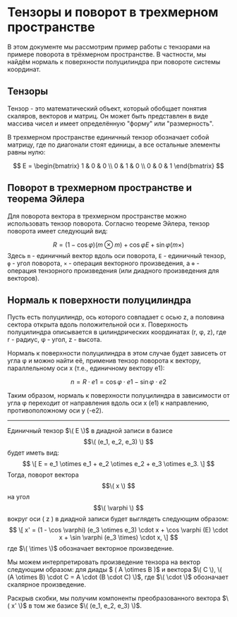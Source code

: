 

# Тензоры и поворот в трехмерном пространстве

В этом документе мы рассмотрим пример работы с тензорами на примере поворота в трёхмерном пространстве. В частности, мы найдём нормаль к поверхности полуцилиндра при повороте системы координат.

## Тензоры

Тензор - это математический объект, который обобщает понятия скаляров, векторов и матриц. Он может быть представлен в виде массива чисел и имеет определённую "форму" или "размерность". 

В трехмерном пространстве единичный тензор обозначает собой матрицу, где по диагонали стоят единицы, а все остальные элементы равны нулю:


$$
E = \begin{bmatrix} 1 & 0 & 0 \\ 0 & 1 & 0 \\ 0 & 0 & 1 \end{bmatrix}
$$


## Поворот в трехмерном пространстве и теорема Эйлера

Для поворота вектора в трехмерном пространстве можно использовать тензор поворота. Согласно теореме Эйлера, тензор поворота имеет следующий вид:


$$
R = (1 - \cos\varphi) (m \otimes m) + \cos\varphi E + \sin\varphi (m \times)
$$
Здесь `m` - единичный вектор вдоль оси поворота, `E` - единичный тензор, `φ` - угол поворота, `×` - операция векторного произведения, а `⊗` - операция тензорного произведения (или диадного произведения для векторов).

## Нормаль к поверхности полуцилиндра

Пусть есть полуцилиндр, ось которого совпадает с осью z, а половина сектора открыта вдоль положительной оси x. Поверхность полуцилиндра описывается в цилиндрических координатах (r, φ, z), где r - радиус, φ - угол, z - высота.

Нормаль к поверхности полуцилиндра в этом случае будет зависеть от угла φ и можно найти её, применив тензор поворота к вектору, параллельному оси x (т.е., единичному вектору e1):

$$n = R \cdot e1 = \cos\varphi \cdot e1 - \sin\varphi \cdot e2$$

Таким образом, нормаль к поверхности полуцилиндра в зависимости от угла φ переходит от направления вдоль оси x (e1) к направлению, противоположному оси y (-e2).

---
Единичный тензор $\( E \)$ в диадной записи в базисе $$\( (e_1, e_2, e_3) \) $$ будет иметь вид:
$$
\[ E = e_1 \otimes e_1 + e_2 \otimes e_2 + e_3 \otimes e_3. \]
$$
Тогда, поворот вектора $$\( x \) $$на угол $$\( \varphi \) $$ вокруг оси \( z \) в диадной записи будет выглядеть следующим образом:
$$
\[ x' = (1 - \cos \varphi) (e_3 \otimes e_3) \cdot x + \cos \varphi (E) \cdot x + \sin \varphi (e_3 \times) \cdot x, \]
$$
где $\( \times \)$ обозначает векторное произведение.

Мы можем интерпретировать произведение тензора на вектор следующим образом: для диады $ \( A \otimes B \)$ и вектора $\( C \), \( (A \otimes B) \cdot C = A \cdot (B \cdot C) \)$, где $\( \cdot \)$ обозначает скалярное произведение.

Раскрыв скобки, мы получим компоненты преобразованного вектора $\( x' \)$ в том же базисе $\( (e_1, e_2, e_3) \)$.
